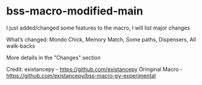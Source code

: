 # bss-macro-modified-main

I just added/changed some features to the macro, I will list major changes

What’s changed:
Mondo Chick,
Memory Match,
Some paths,
Dispensers,
All walk-backs

More details in the "Changes" section 

Credit: 
existancepy - https://github.com/existancepy
Oringinal Macro - https://github.com/existancepy/bss-macro-py-experimental

